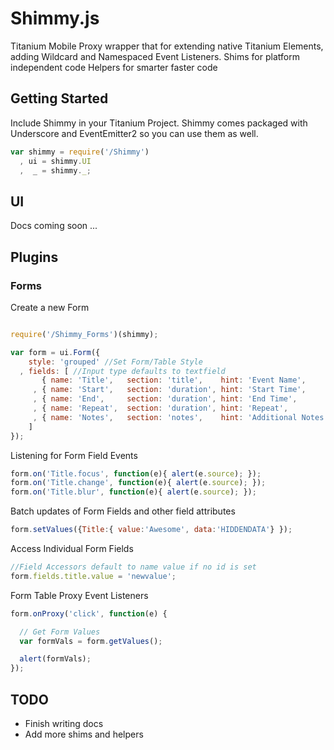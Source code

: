 # Shimmy.js

Titanium Mobile Proxy wrapper that for extending native Titanium Elements, adding Wildcard and Namespaced Event Listeners.
Shims for platform independent code
Helpers for smarter faster code

## Getting Started

Include Shimmy in your Titanium Project. Shimmy comes packaged with Underscore and EventEmitter2 so you can use them as well.

```javascript
var shimmy = require('/Shimmy')
  , ui = shimmy.UI
  ,  _ = shimmy._;
```

## UI

Docs coming soon ...

## Plugins

### Forms

Create a new Form

```javascript

require('/Shimmy_Forms')(shimmy);

var form = ui.Form({
    style: 'grouped' //Set Form/Table Style
  , fields: [ //Input type defaults to textfield
       { name: 'Title',   section: 'title',    hint: 'Event Name',        value: '', id:'title' }
     , { name: 'Start',   section: 'duration', hint: 'Start Time',        value: '' }
     , { name: 'End',     section: 'duration', hint: 'End Time',          value: '' }
     , { name: 'Repeat',  section: 'duration', hint: 'Repeat',            value: '' }
     , { name: 'Notes',   section: 'notes',    hint: 'Additional Notes',  value: '', type:'textarea' }
    ]
});
```

Listening for Form Field Events

```javascript
form.on('Title.focus', function(e){ alert(e.source); });
form.on('Title.change', function(e){ alert(e.source); });
form.on('Title.blur', function(e){ alert(e.source); });
```

Batch updates of Form Fields and other field attributes

```javascript
form.setValues({Title:{ value:'Awesome', data:'HIDDENDATA'} });
```

Access Individual Form Fields

```javascript
//Field Accessors default to name value if no id is set
form.fields.title.value = 'newvalue';
```

Form Table Proxy Event Listeners

```javascript
form.onProxy('click', function(e) {

  // Get Form Values
  var formVals = form.getValues();

  alert(formVals);
});
```

## TODO

- Finish writing docs
- Add more shims and helpers